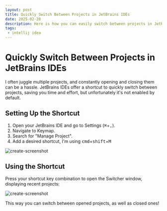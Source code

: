 ```yaml
---
layout: post
title: Quickly Switch Between Projects in JetBrains IDEs
date: 2025-02-28
description: Here is how you can easily switch between projects in JetBrains IDEs
tags: 
 - intellij idea
---
```


# Quickly Switch Between Projects in JetBrains IDEs

I often juggle multiple projects, and constantly opening and closing them can be a hassle. JetBrains IDEs offer a shortcut to quickly switch between projects, saving you time and effort, but unfortunately it's not enabled by default.

## Setting Up the Shortcut

 1. Open your JetBrains IDE and go to Settings (<kbd>⌘</kbd>+<kbd>,</kbd>).
 1. Navigate to Keymap.
 1. Search for "Manage Project".
 1. Add a desired shortcut, I'm using <kbd>cmd</kbd>+<kbd>shift</kbd>+<kbd>M</kbd>

![create-screenshot]({{site.url}}/images/2025/ide-screenshot-2.png)

## Using the Shortcut

Press your shortcut key combination to open the Switcher window, displaying recent projects:

![create-screenshot]({{site.url}}/images/2025/ide-screenshot-1.png)


This way you can switch between opened projects, as well as closed ones!